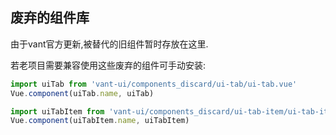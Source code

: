 ## 废弃的组件库
由于vant官方更新,被替代的旧组件暂时存放在这里.

若老项目需要兼容使用这些废弃的组件可手动安装:

```js
import uiTab from 'vant-ui/components_discard/ui-tab/ui-tab.vue'
Vue.component(uiTab.name, uiTab)

import uiTabItem from 'vant-ui/components_discard/ui-tab-item/ui-tab-item.vue'
Vue.component(uiTabItem.name, uiTabItem)
```